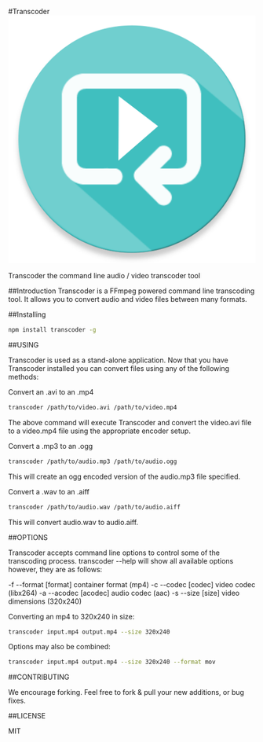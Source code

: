 #Transcoder
![Transcoder](https://raw.githubusercontent.com/active9/transcoder/master/transcoder.png)

Transcoder the command line audio / video transcoder tool

##Introduction
Transcoder is a FFmpeg powered command line transcoding tool. It allows you to convert audio and video files between many formats.

##Installing
```bash
npm install transcoder -g
```

##USING

Transcoder is used as a stand-alone application. Now that you have Transcoder installed you can convert files using any of the following methods:

Convert an .avi to an .mp4
```bash
transcoder /path/to/video.avi /path/to/video.mp4
```

The above command will execute Transcoder and convert the video.avi file to a video.mp4 file using the appropriate encoder setup. 

Convert a .mp3 to an .ogg
```bash
transcoder /path/to/audio.mp3 /path/to/audio.ogg
```

This will create an ogg encoded version of the audio.mp3 file specified.


Convert a .wav to an .aiff
```bash
transcoder /path/to/audio.wav /path/to/audio.aiff
```

This will convert audio.wav to audio.aiff.

##OPTIONS

Transcoder accepts command line options to control some of the transcoding process. transcoder --help will show all available options however, they are as follows:

-f --format [format] container format (mp4)
-c --codec [codec] video codec (libx264)
-a --acodec [acodec] audio codec (aac)
-s --size [size] video dimensions (320x240)

Converting an mp4 to 320x240 in size:

```bash
transcoder input.mp4 output.mp4 --size 320x240
```

Options may also be combined:

```bash
transcoder input.mp4 output.mp4 --size 320x240 --format mov
```


##CONTRIBUTING

We encourage forking. Feel free to fork & pull your new additions, or bug fixes.

##LICENSE

MIT
